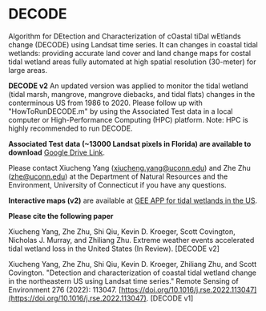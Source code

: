 # DECODE
Algorithm for DEtection and Characterization of cOastal tiDal wEtlands change (DECODE) using Landsat time series. It can changes in coastal tidal wetlands: providing accurate land cover and land change maps for costal tidal wetland areas fully automated at high spatial resolution (30-meter) for large areas. 

**DECODE v2** An updated version was applied to monitor the tidal wetland (tidal marsh, mangrove, mangrove diebacks, and tidal flats) changes in the conterminous US from 1986 to 2020. Please follow up with "HowToRunDECODE.m" by using the Associated Test data in a local computer or High-Performance Computing (HPC) platform. Note: HPC is highly recommended to run DECODE. 

**Associated Test data (~13000 Landsat pixels in Florida) are available to download** [Google Drive Link](https://drive.google.com/file/d/1EmOLwQ4Do8LgHNfZK3Zcm8CPXOBHJbCQ/view?usp=drive_link). 

Please contact Xiucheng Yang (xiucheng.yang@uconn.edu) and Zhe Zhu (zhe@uconn.edu) at the Department of Natural Resources and the Environment, University of Connecticut if you have any questions.

**Interactive maps (v2)** are available at [GEE APP for tidal wetlands in the US](https://gers.users.earthengine.app/view/tidalwetlandcover). 

**Please cite the following paper** 

Xiucheng Yang, Zhe Zhu, Shi Qiu, Kevin D. Kroeger, Scott Covington, Nicholas J. Murray, and Zhiliang Zhu. Extreme weather events accelerated tidal wetland loss in the United States (In Review). [DECODE v2]

Xiucheng Yang, Zhe Zhu, Shi Qiu, Kevin D. Kroeger, Zhiliang Zhu, and Scott Covington. "Detection and characterization of coastal tidal wetland change in the northeastern US using Landsat time series." Remote Sensing of Environment 276 (2022): 113047. [https://doi.org/10.1016/j.rse.2022.113047](https://doi.org/10.1016/j.rse.2022.113047). [DECODE v1]

